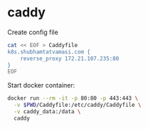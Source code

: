 # caddy

Create config file
```bash
cat << EOF > Caddyfile
k8s.shubhamtatvamasi.com {
    reverse_proxy 172.21.107.235:80
}
EOF
```

Start docker container:
```bash
docker run --rm -it -p 80:80 -p 443:443 \
  -v $PWD/Caddyfile:/etc/caddy/Caddyfile \
  -v caddy_data:/data \
  caddy
```
